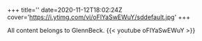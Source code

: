 +++
title=''
date=2020-11-12T18:02:24Z
cover='https://i.ytimg.com/vi/oFlYaSwEWuY/sddefault.jpg'
+++

All content belongs to GlennBeck.
{{< youtube oFlYaSwEWuY >}}
